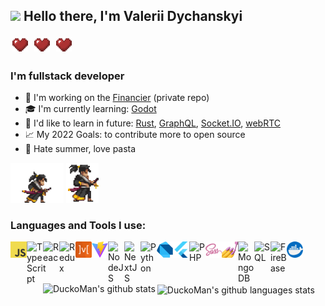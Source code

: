 ## <img src="https://raw.githubusercontent.com/extremecodetv/extremecodetv/master/wave.gif" width="25px"> Hello there, I'm Valerii Dychanskyi

<p>
    <img src="./icons/heart_icon.png" width="25px" style="padding: 3px; 3px 3px 0px">
    <img src="./icons/heart_icon.png" width="25px" style="padding: 3px;">
    <img src="./icons/heart_icon.png" width="25px" style="padding: 3px;">
</p>

### I'm fullstack developer

-   🔨 I'm working on the [Financier] (private repo)
-   🎓 I'm currently learning: [Godot]
-   📜 I'd like to learn in future: [Rust], [GraphQL], [Socket.IO], [webRTC]
-   📈 My 2022 Goals: to contribute more to open source
-   🔮 Hate summer, love pasta <br/>

<p>
    <img src="./icons/ZeroTea.gif" height="64" />
    <img src="./icons/katanaZero_char.gif" height="64" />
</p>

### Languages and Tools I use:

<img align="left" alt="JavaScript" width="26px" src="https://raw.githubusercontent.com/github/explore/80688e429a7d4ef2fca1e82350fe8e3517d3494d/topics/javascript/javascript.png" />
<img align="left" alt="TypeScript" width="26px" src="./icons/ts_logo.png" />
<img align="left" alt="React" width="26px" src="./icons/reactlogo.png" />
<img align="left" alt="Redux" width="26px" src="./icons/redux_logo.png" />
<img align="left" alt="MobX" width="26px" src="./icons/mobx.png" />
<img align="left" alt="Vite" width="26px" src="./icons/Vite-logo.png" />
<img align="left" alt="NodeJS" width="26px" src="./icons/nodejs.png" />
<img align="left" alt="NextJS" width="26px" src="./icons//next-js_logo.png" />
<img align="left" alt="Python" width="26px" src="./icons/5848152fcef1014c0b5e4967.png" />
<img align="left" alt="Dart" width="26px" src="./icons/dart.png" />
<img align="left" alt="Flutter" width="26px" src="./icons/flutter.png" />
<img align="left" alt="PHP" width="26px" src="./icons/php-2038871-1720084.png" />
<img align="left" alt="Sass" width="26px" src="https://raw.githubusercontent.com/github/explore/80688e429a7d4ef2fca1e82350fe8e3517d3494d/topics/sass/sass.png" />
<img align="left" alt="Styeld components" width="26px" src="./icons/styled_components.png" />
<img align="left" alt="MongoDB" width="26px" src="./icons/mongodb.png" />
<img align="left" alt="SQL" width="26px" src="./icons/sql.png" />
<img align="left" alt="FireBase" width="26px" src="./icons/firebase.png" />
<img align="left" alt="Docker" width="26px" src="./icons/docker_icon.png" />
<br />
<br />


<img align="left" alt="DuckoMan's github stats" src="https://github-readme-stats.vercel.app/api?username=DuckoMan&show_icons=true&hide_border=true&theme=tokyonight" style="padding-right:3px;"/>
<img align="center" alt="DuckoMan's github languages stats" src="https://github-readme-stats.vercel.app/api/top-langs/?username=DuckoMan&theme=tokyonight&hide_border=true" style="padding:0px"/>

[duckoman]: https://github.com/DuckoMan
[financier]: https://github.com/DuckoMan/Financier
[Godot]: https://docs.godotengine.org/en/stable/
[rust]: https://www.rust-lang.org/
[graphql]: https://graphql.org/
[socket.io]: https://socket.io/
[webrtc]: https://webrtc.org/
